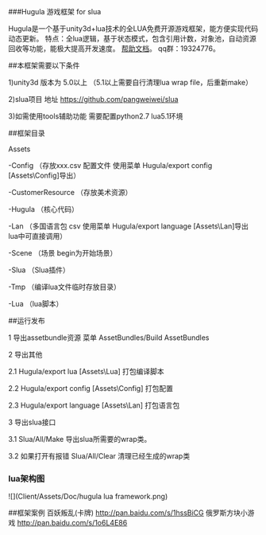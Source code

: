 ###Hugula 游戏框架 for slua

Hugula是一个基于unity3d+lua技术的全LUA免费开源游戏框架，能方便实现代码动态更新。
特点：全lua逻辑，基于状态模式，包含引用计数，对象池，自动资源回收等功能，能极大提高开发速度。
[帮助文档](https://github.com/tenvick/hugula/wiki)。
qq群：19324776。
 
##本框架需要以下条件

1)unity3d 版本为 5.0以上 （5.1以上需要自行清理lua wrap file，后重新make）

2)slua项目 地址 https://github.com/pangweiwei/slua

3)如需使用tools辅助功能 需要配置python2.7 lua5.1环境

##框架目录

Assets

-Config               （存放xxx.csv 配置文件 使用菜单 Hugula/export config [Assets\Config]导出）

-CustomerResource     （存放美术资源）

-Hugula               （核心代码）

-Lan                  （多国语言包 csv   使用菜单 Hugula/export language [Assets\Lan]导出 lua中可直接调用）

-Scene                （场景 begin为开始场景）

-Slua                 （Slua插件）

-Tmp                  （编译lua文件临时存放目录）

-Lua                  （lua脚本）


##运行发布

1 导出assetbundle资源 菜单 AssetBundles/Build AssetBundles

2 导出其他

 2.1 Hugula/export lua [Assets\Lua]          打包编译脚本
 
 2.2 Hugula/export config [Assets\Config]    打包配置
 
 2.3 Hugula/export language [Assets\Lan]     打包语言包
 
3 导出slua接口

 3.1 Slua/All/Make   导出slua所需要的wrap类。
 
 3.2 如果打开有报错 Slua/All/Clear	清理已经生成的wrap类

### lua架构图

![](Client/Assets/Doc/hugula lua framework.png)

##框架案例
百妖叛乱(卡牌) http://pan.baidu.com/s/1hssBiCG 
俄罗斯方块小游戏 http://pan.baidu.com/s/1o6L4E86
